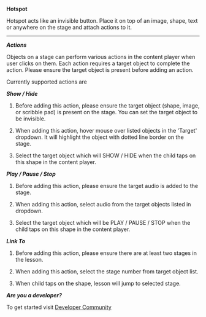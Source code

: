 **Hotspot**

Hotspot acts like an invisible button. Place it on top of an image, shape, text or anywhere on the stage and attach actions to it.

---

***Actions***

Objects on a stage can perform various actions in the content player when user clicks on them. Each action requires a target object to complete the action. Please ensure the target object is present before adding an action.

Currently supported actions are

***Show / Hide*** 

1. Before adding this action, please ensure the target object (shape, image, or scribble pad) is present on the stage. You can set the target object to be invisible.

1. When adding this action, hover mouse over listed objects in the 'Target' dropdown. It will highlight the object with dotted line border on the stage. 

1. Select the target object which will SHOW / HIDE when the child taps on this shape in the content player.

***Play / Pause / Stop*** 

1. Before adding this action, please ensure the target audio is added to the stage. 

1. When adding this action, select audio from the target objects listed in dropdown.

1. Select the target object which will be PLAY / PAUSE / STOP when the child taps on this shape in the content player.

***Link To*** 

1. Before adding this action, please ensure there are at least two stages in the lesson.

1. When adding this action, select the stage number from target object list.

1. When child taps on the shape, lesson will jump to selected stage. 

***Are you a developer?***

To get started visit <a href="http://www.sunbird.org/" target="_blank">Developer Community</a>